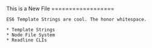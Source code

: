 This is a New File
    ==================
    
    ES6 Template Strings are cool. The honor whitespace.
    
    * Template Strings
    * Node File System
    * Readline CLIs